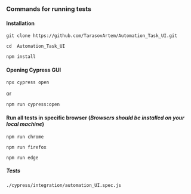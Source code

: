### Commands for running tests

#### Installation
 
    git clone https://github.com/TarasovArtem/Automation_Task_UI.git

    cd  Automation_Task_UI

    npm install


#### Opening Cypress GUI

    npx cypress open 

or 

    npm run cypress:open


#### Run all tests in specific browser (***Browsers should be installed on your local machine***)

    npm run chrome

    npm run firefox

    npm run edge


##### Tests

    ./cypress/integration/automation_UI.spec.js
